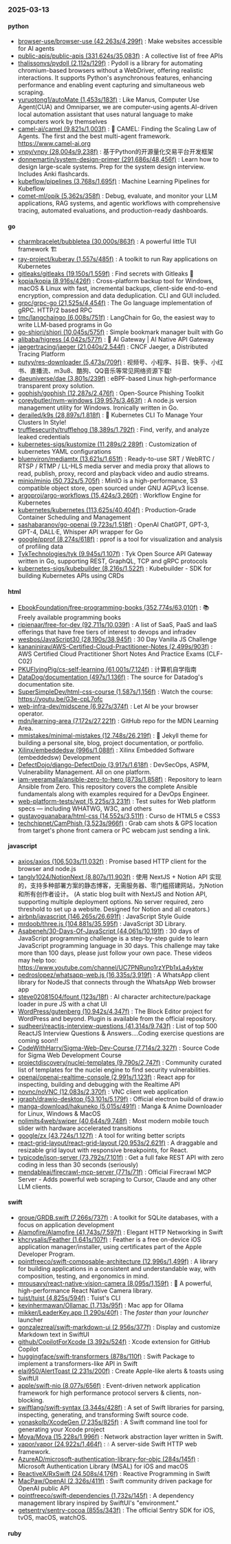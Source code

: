 ### 2025-03-13

#### python
* [browser-use/browser-use (42,263s/4,299f)](https://github.com/browser-use/browser-use) : Make websites accessible for AI agents
* [public-apis/public-apis (331,624s/35,083f)](https://github.com/public-apis/public-apis) : A collective list of free APIs
* [thalissonvs/pydoll (2,112s/129f)](https://github.com/thalissonvs/pydoll) : Pydoll is a library for automating chromium-based browsers without a WebDriver, offering realistic interactions. It supports Python's asynchronous features, enhancing performance and enabling event capturing and simultaneous web scraping.
* [yuruotong1/autoMate (1,453s/183f)](https://github.com/yuruotong1/autoMate) : Like Manus, Computer Use Agent(CUA) and Omniparser, we are computer-using agents.AI-driven local automation assistant that uses natural language to make computers work by themselves
* [camel-ai/camel (9,821s/1,003f)](https://github.com/camel-ai/camel) : 🐫 CAMEL: Finding the Scaling Law of Agents. The first and the best multi-agent framework. https://www.camel-ai.org
* [vnpy/vnpy (28,004s/9,238f)](https://github.com/vnpy/vnpy) : 基于Python的开源量化交易平台开发框架
* [donnemartin/system-design-primer (291,686s/48,456f)](https://github.com/donnemartin/system-design-primer) : Learn how to design large-scale systems. Prep for the system design interview. Includes Anki flashcards.
* [kubeflow/pipelines (3,768s/1,695f)](https://github.com/kubeflow/pipelines) : Machine Learning Pipelines for Kubeflow
* [comet-ml/opik (5,362s/358f)](https://github.com/comet-ml/opik) : Debug, evaluate, and monitor your LLM applications, RAG systems, and agentic workflows with comprehensive tracing, automated evaluations, and production-ready dashboards.

#### go
* [charmbracelet/bubbletea (30,000s/863f)](https://github.com/charmbracelet/bubbletea) : A powerful little TUI framework 🏗
* [ray-project/kuberay (1,557s/485f)](https://github.com/ray-project/kuberay) : A toolkit to run Ray applications on Kubernetes
* [gitleaks/gitleaks (19,150s/1,559f)](https://github.com/gitleaks/gitleaks) : Find secrets with Gitleaks 🔑
* [kopia/kopia (8,916s/426f)](https://github.com/kopia/kopia) : Cross-platform backup tool for Windows, macOS & Linux with fast, incremental backups, client-side end-to-end encryption, compression and data deduplication. CLI and GUI included.
* [grpc/grpc-go (21,525s/4,454f)](https://github.com/grpc/grpc-go) : The Go language implementation of gRPC. HTTP/2 based RPC
* [tmc/langchaingo (6,008s/751f)](https://github.com/tmc/langchaingo) : LangChain for Go, the easiest way to write LLM-based programs in Go
* [go-shiori/shiori (10,045s/575f)](https://github.com/go-shiori/shiori) : Simple bookmark manager built with Go
* [alibaba/higress (4,042s/577f)](https://github.com/alibaba/higress) : 🤖 AI Gateway | AI Native API Gateway
* [jaegertracing/jaeger (21,040s/2,544f)](https://github.com/jaegertracing/jaeger) : CNCF Jaeger, a Distributed Tracing Platform
* [putyy/res-downloader (5,473s/709f)](https://github.com/putyy/res-downloader) : 视频号、小程序、抖音、快手、小红书、直播流、m3u8、酷狗、QQ音乐等常见网络资源下载!
* [daeuniverse/dae (3,801s/239f)](https://github.com/daeuniverse/dae) : eBPF-based Linux high-performance transparent proxy solution.
* [gophish/gophish (12,287s/2,476f)](https://github.com/gophish/gophish) : Open-Source Phishing Toolkit
* [coreybutler/nvm-windows (39,957s/3,463f)](https://github.com/coreybutler/nvm-windows) : A node.js version management utility for Windows. Ironically written in Go.
* [derailed/k9s (28,897s/1,818f)](https://github.com/derailed/k9s) : 🐶 Kubernetes CLI To Manage Your Clusters In Style!
* [trufflesecurity/trufflehog (18,389s/1,792f)](https://github.com/trufflesecurity/trufflehog) : Find, verify, and analyze leaked credentials
* [kubernetes-sigs/kustomize (11,289s/2,289f)](https://github.com/kubernetes-sigs/kustomize) : Customization of kubernetes YAML configurations
* [bluenviron/mediamtx (13,621s/1,651f)](https://github.com/bluenviron/mediamtx) : Ready-to-use SRT / WebRTC / RTSP / RTMP / LL-HLS media server and media proxy that allows to read, publish, proxy, record and playback video and audio streams.
* [minio/minio (50,732s/5,705f)](https://github.com/minio/minio) : MinIO is a high-performance, S3 compatible object store, open sourced under GNU AGPLv3 license.
* [argoproj/argo-workflows (15,424s/3,260f)](https://github.com/argoproj/argo-workflows) : Workflow Engine for Kubernetes
* [kubernetes/kubernetes (113,625s/40,404f)](https://github.com/kubernetes/kubernetes) : Production-Grade Container Scheduling and Management
* [sashabaranov/go-openai (9,723s/1,518f)](https://github.com/sashabaranov/go-openai) : OpenAI ChatGPT, GPT-3, GPT-4, DALL·E, Whisper API wrapper for Go
* [google/pprof (8,274s/618f)](https://github.com/google/pprof) : pprof is a tool for visualization and analysis of profiling data
* [TykTechnologies/tyk (9,945s/1,107f)](https://github.com/TykTechnologies/tyk) : Tyk Open Source API Gateway written in Go, supporting REST, GraphQL, TCP and gRPC protocols
* [kubernetes-sigs/kubebuilder (8,216s/1,522f)](https://github.com/kubernetes-sigs/kubebuilder) : Kubebuilder - SDK for building Kubernetes APIs using CRDs

#### html
* [EbookFoundation/free-programming-books (352,774s/63,010f)](https://github.com/EbookFoundation/free-programming-books) : 📚 Freely available programming books
* [ripienaar/free-for-dev (92,711s/10,039f)](https://github.com/ripienaar/free-for-dev) : A list of SaaS, PaaS and IaaS offerings that have free tiers of interest to devops and infradev
* [wesbos/JavaScript30 (28,190s/38,945f)](https://github.com/wesbos/JavaScript30) : 30 Day Vanilla JS Challenge
* [kananinirav/AWS-Certified-Cloud-Practitioner-Notes (2,499s/903f)](https://github.com/kananinirav/AWS-Certified-Cloud-Practitioner-Notes) : AWS Certified Cloud Practitioner Short Notes And Practice Exams (CLF-C02)
* [PKUFlyingPig/cs-self-learning (61,001s/7,124f)](https://github.com/PKUFlyingPig/cs-self-learning) : 计算机自学指南
* [DataDog/documentation (497s/1,136f)](https://github.com/DataDog/documentation) : The source for Datadog's documentation site.
* [SuperSimpleDev/html-css-course (1,587s/1,156f)](https://github.com/SuperSimpleDev/html-css-course) : Watch the course: https://youtu.be/G3e-cpL7ofc
* [web-infra-dev/midscene (6,927s/374f)](https://github.com/web-infra-dev/midscene) : Let AI be your browser operator.
* [mdn/learning-area (7,172s/27,221f)](https://github.com/mdn/learning-area) : GitHub repo for the MDN Learning Area.
* [mmistakes/minimal-mistakes (12,748s/26,219f)](https://github.com/mmistakes/minimal-mistakes) : 📐 Jekyll theme for building a personal site, blog, project documentation, or portfolio.
* [Xilinx/embeddedsw (996s/1,088f)](https://github.com/Xilinx/embeddedsw) : Xilinx Embedded Software (embeddedsw) Development
* [DefectDojo/django-DefectDojo (3,917s/1,618f)](https://github.com/DefectDojo/django-DefectDojo) : DevSecOps, ASPM, Vulnerability Management. All on one platform.
* [iam-veeramalla/ansible-zero-to-hero (873s/1,858f)](https://github.com/iam-veeramalla/ansible-zero-to-hero) : Repository to learn Ansible from Zero. This repository covers the complete Ansible fundamentals along with examples required for a DevOps Engineer.
* [web-platform-tests/wpt (5,225s/3,231f)](https://github.com/web-platform-tests/wpt) : Test suites for Web platform specs — including WHATWG, W3C, and others
* [gustavoguanabara/html-css (14,552s/3,511f)](https://github.com/gustavoguanabara/html-css) : Curso de HTML5 e CSS3
* [techchipnet/CamPhish (3,523s/966f)](https://github.com/techchipnet/CamPhish) : Grab cam shots & GPS location from target's phone front camera or PC webcam just sending a link.

#### javascript
* [axios/axios (106,503s/11,032f)](https://github.com/axios/axios) : Promise based HTTP client for the browser and node.js
* [tangly1024/NotionNext (8,807s/11,903f)](https://github.com/tangly1024/NotionNext) : 使用 NextJS + Notion API 实现的，支持多种部署方案的静态博客，无需服务器、零门槛搭建网站，为Notion和所有创作者设计。 (A static blog built with NextJS and Notion API, supporting multiple deployment options. No server required, zero threshold to set up a website. Designed for Notion and all creators.)
* [airbnb/javascript (146,265s/26,691f)](https://github.com/airbnb/javascript) : JavaScript Style Guide
* [mrdoob/three.js (104,881s/35,595f)](https://github.com/mrdoob/three.js) : JavaScript 3D Library.
* [Asabeneh/30-Days-Of-JavaScript (44,061s/10,191f)](https://github.com/Asabeneh/30-Days-Of-JavaScript) : 30 days of JavaScript programming challenge is a step-by-step guide to learn JavaScript programming language in 30 days. This challenge may take more than 100 days, please just follow your own pace. These videos may help too: https://www.youtube.com/channel/UC7PNRuno1rzYPb1xLa4yktw
* [pedroslopez/whatsapp-web.js (16,335s/3,919f)](https://github.com/pedroslopez/whatsapp-web.js) : A WhatsApp client library for NodeJS that connects through the WhatsApp Web browser app
* [steve02081504/fount (123s/18f)](https://github.com/steve02081504/fount) : AI character architecture/package loader in pure JS with a chat UI
* [WordPress/gutenberg (10,942s/4,347f)](https://github.com/WordPress/gutenberg) : The Block Editor project for WordPress and beyond. Plugin is available from the official repository.
* [sudheerj/reactjs-interview-questions (41,314s/9,743f)](https://github.com/sudheerj/reactjs-interview-questions) : List of top 500 ReactJS Interview Questions & Answers....Coding exercise questions are coming soon!!
* [CodeWithHarry/Sigma-Web-Dev-Course (7,714s/2,327f)](https://github.com/CodeWithHarry/Sigma-Web-Dev-Course) : Source Code for Sigma Web Development Course
* [projectdiscovery/nuclei-templates (9,790s/2,747f)](https://github.com/projectdiscovery/nuclei-templates) : Community curated list of templates for the nuclei engine to find security vulnerabilities.
* [openai/openai-realtime-console (2,991s/1,123f)](https://github.com/openai/openai-realtime-console) : React app for inspecting, building and debugging with the Realtime API
* [novnc/noVNC (12,083s/2,370f)](https://github.com/novnc/noVNC) : VNC client web application
* [jgraph/drawio-desktop (53,101s/5,179f)](https://github.com/jgraph/drawio-desktop) : Official electron build of draw.io
* [manga-download/hakuneko (5,015s/491f)](https://github.com/manga-download/hakuneko) : Manga & Anime Downloader for Linux, Windows & MacOS
* [nolimits4web/swiper (40,644s/9,748f)](https://github.com/nolimits4web/swiper) : Most modern mobile touch slider with hardware accelerated transitions
* [google/zx (43,724s/1,127f)](https://github.com/google/zx) : A tool for writing better scripts
* [react-grid-layout/react-grid-layout (20,953s/2,621f)](https://github.com/react-grid-layout/react-grid-layout) : A draggable and resizable grid layout with responsive breakpoints, for React.
* [typicode/json-server (73,792s/7,101f)](https://github.com/typicode/json-server) : Get a full fake REST API with zero coding in less than 30 seconds (seriously)
* [mendableai/firecrawl-mcp-server (771s/71f)](https://github.com/mendableai/firecrawl-mcp-server) : Official Firecrawl MCP Server - Adds powerful web scraping to Cursor, Claude and any other LLM clients.

#### swift
* [groue/GRDB.swift (7,266s/737f)](https://github.com/groue/GRDB.swift) : A toolkit for SQLite databases, with a focus on application development
* [Alamofire/Alamofire (41,743s/7,597f)](https://github.com/Alamofire/Alamofire) : Elegant HTTP Networking in Swift
* [khcrysalis/Feather (1,641s/107f)](https://github.com/khcrysalis/Feather) : Feather is a free on-device iOS application manager/installer, using certificates part of the Apple Developer Program.
* [pointfreeco/swift-composable-architecture (12,996s/1,499f)](https://github.com/pointfreeco/swift-composable-architecture) : A library for building applications in a consistent and understandable way, with composition, testing, and ergonomics in mind.
* [mrousavy/react-native-vision-camera (8,095s/1,159f)](https://github.com/mrousavy/react-native-vision-camera) : 📸 A powerful, high-performance React Native Camera library.
* [tuist/tuist (4,825s/594f)](https://github.com/tuist/tuist) : Tuist's CLI
* [kevinhermawan/Ollamac (1,713s/95f)](https://github.com/kevinhermawan/Ollamac) : Mac app for Ollama
* [mikker/LeaderKey.app (1,290s/40f)](https://github.com/mikker/LeaderKey.app) : The *faster than your launcher* launcher
* [gonzalezreal/swift-markdown-ui (2,956s/377f)](https://github.com/gonzalezreal/swift-markdown-ui) : Display and customize Markdown text in SwiftUI
* [github/CopilotForXcode (3,392s/524f)](https://github.com/github/CopilotForXcode) : Xcode extension for GitHub Copilot
* [huggingface/swift-transformers (878s/110f)](https://github.com/huggingface/swift-transformers) : Swift Package to implement a transformers-like API in Swift
* [elai950/AlertToast (2,231s/200f)](https://github.com/elai950/AlertToast) : Create Apple-like alerts & toasts using SwiftUI
* [apple/swift-nio (8,077s/656f)](https://github.com/apple/swift-nio) : Event-driven network application framework for high performance protocol servers & clients, non-blocking.
* [swiftlang/swift-syntax (3,344s/428f)](https://github.com/swiftlang/swift-syntax) : A set of Swift libraries for parsing, inspecting, generating, and transforming Swift source code.
* [yonaskolb/XcodeGen (7,235s/825f)](https://github.com/yonaskolb/XcodeGen) : A Swift command line tool for generating your Xcode project
* [Moya/Moya (15,228s/1,996f)](https://github.com/Moya/Moya) : Network abstraction layer written in Swift.
* [vapor/vapor (24,922s/1,464f)](https://github.com/vapor/vapor) : 💧 A server-side Swift HTTP web framework.
* [AzureAD/microsoft-authentication-library-for-objc (284s/145f)](https://github.com/AzureAD/microsoft-authentication-library-for-objc) : Microsoft Authentication Library (MSAL) for iOS and macOS
* [ReactiveX/RxSwift (24,508s/4,176f)](https://github.com/ReactiveX/RxSwift) : Reactive Programming in Swift
* [MacPaw/OpenAI (2,326s/411f)](https://github.com/MacPaw/OpenAI) : Swift community driven package for OpenAI public API
* [pointfreeco/swift-dependencies (1,732s/145f)](https://github.com/pointfreeco/swift-dependencies) : A dependency management library inspired by SwiftUI's "environment."
* [getsentry/sentry-cocoa (855s/343f)](https://github.com/getsentry/sentry-cocoa) : The official Sentry SDK for iOS, tvOS, macOS, watchOS.

#### ruby

